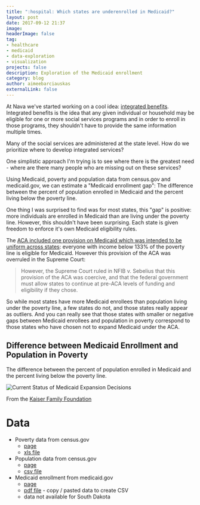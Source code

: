 ```yaml
---
title: ":hospital: Which states are underenrolled in Medicaid?"
layout: post
date: 2017-09-12 21:37
image: 
headerImage: false
tag:
- healthcare
- medicaid
- data-exploration
- visualization
projects: false
description: Exploration of the Medicaid enrollment
category: blog
author: aimeebarciauskas
externalLink: false
---
```


At Nava we've started working on a cool idea: [integrated benefits](https://www.navapbc.com/work/benefits-partnership/). Integrated benefits is the idea that any given individual or household may be eligible for one or more social services programs and in order to enroll in those programs, they shouldn't have to provide the same information multiple times.

Many of the social services are administered at the state level. How do we prioritize where to develop integrated services?

One simplistic approach I'm trying is to see where there is the greatest need - where are there many people who are missing out on these services?

Using Medicaid, poverty and population data from census.gov and medicaid.gov, we can estimate a "Medicaid enrollment gap": The difference between the percent of population enrolled in Medicaid and the percent living below the poverty line.

One thing I was surprised to find was for most states, this "gap" is positive: more individuals are enrolled in Medicaid than are living under the poverty line. However, this shouldn't have been surprising. Each state is given freedom to enforce it's own Medicaid eligibility rules.

The [ACA included one provision on Medicaid which was intended to be uniform across states](https://en.wikipedia.org/wiki/Medicaid): everyone with income below 133% of the poverty line is eligible for Medicaid. However this provision of the ACA was overruled in the Supreme Court:

> However, the Supreme Court ruled in NFIB v. Sebelius that this provision of the ACA was coercive, and that the federal government must allow states to continue at pre-ACA levels of funding and eligibility if they chose.

So while most states have more Medicaid enrollees than population living under the poverty line, a few states do not, and those states really appear as outliers. And you can really see that those states with smaller or negative gaps between Medicaid enrollees and population in poverty correspond to those states who have chosen not to expand Medicaid under the ACA.

## Difference between Medicaid Enrollment and Population in Poverty

The difference between the percent of population enrolled in Medicaid and the percent living below the poverty line.
<style>

/* stylesheet for your custom graph */

.states {
  fill: none;
  stroke: #fff;
  stroke-linejoin: round;
}

.states-choropleth {
  fill: #ccc;
}

#tooltip-container {
  position: absolute;
  background-color: #fff;
  color: #000;
  padding: 10px;
  border: 1px solid;
  display: none;
}

.tooltip_key {
  font-weight: bold;
}

.tooltip_value {
  margin-left: 20px;
  float: right;
}

</style>

<div>
  <div id="tooltip-container"></div>

  <div id="canvas-svg"></div>

  <script src="https://cdnjs.cloudflare.com/ajax/libs/d3/3.5.5/d3.min.js"></script>
  <script src="//cdnjs.cloudflare.com/ajax/libs/topojson/1.1.0/topojson.min.js"></script>
  <script src="https://ajax.googleapis.com/ajax/libs/jquery/2.1.3/jquery.min.js"></script>
  <script src="https://d3js.org/colorbrewer.v1.min.js"></script>

  <script>
    const dataSource = "/assets/data/medicaid-poverty-gap.csv";
    d3.csv(dataSource, function(err, data) {

    var config = {
      "stateDataColumn":"NAME",
      "valueDataColumn":"gap"
    };

    var WIDTH = 800, HEIGHT = 500;
    
    var SCALE = 0.7;
    
    function valueFormat(d) {
      if (d > 1000000000) {
        return Math.round(d / 1000000000 * 10) / 10 + "B";
      } else if (d > 1000000) {
        return Math.round(d / 1000000 * 10) / 10 + "M";
      } else if (d > 1000) {
        return Math.round(d / 1000 * 10) / 10 + "K";
      } else {
        return d;
      }
    }
    
    var MAP_STATE = config.stateDataColumn;
    var MAP_VALUE = config.valueDataColumn;
    
    var width = WIDTH,
        height = HEIGHT;
    
    var valueById = d3.map();
    
    var COLOR_COUNTS = 9;
    var quantize = d3.scale.quantize()
        .domain([0, 1.0])
        .range(d3.range(COLOR_COUNTS).map(function(i) { return i }));
    
    var colorScale = d3.scale.quantize()
        .range(colorbrewer.RdYlGn[COLOR_COUNTS])
        .domain([0, COLOR_COUNTS]); 

    var path = d3.geo.path();
    
    var svg = d3.select("#canvas-svg").append("svg")
        .attr("width", width)
        .attr("height", height);
    
    d3.tsv("https://s3-us-west-2.amazonaws.com/vida-public/geo/us-state-names.tsv", function(error, names) {
    
    name_id_map = {};
    id_name_map = {};
    
    for (var i = 0; i < names.length; i++) {
      name_id_map[names[i].name] = names[i].id;
      id_name_map[names[i].id] = names[i].name;
    }
    
    data.forEach(function(d) {
      var id = name_id_map[d[MAP_STATE]];
      valueById.set(id, +d[MAP_VALUE]); 
    });
    
    quantize.domain([d3.min(data, function(d){ return +d[MAP_VALUE] }),
      d3.max(data, function(d){ return +d[MAP_VALUE] })]);
    
    d3.json("https://s3-us-west-2.amazonaws.com/vida-public/geo/us.json", function(error, us) {
      svg.append("g")
          .attr("class", "states-choropleth")
        .selectAll("path")
          .data(topojson.feature(us, us.objects.states).features)
        .enter().append("path")
          .attr("transform", "scale(" + SCALE + ")")
          .style("fill", function(d) {
            if (valueById.get(d.id)) {
              var i = quantize(valueById.get(d.id));
              return colorScale(i);
            } else {
              return "";
            }
          })
          .attr("d", path)
          .on("mousemove", function(d) {
              var html = "";
    
              html += "<div class=\"tooltip_kv\">";
              html += "<span class=\"tooltip_key\">";
              html += id_name_map[d.id];
              html += "</span>";
              html += "<span class=\"tooltip_value\">";
              html += (valueById.get(d.id) ? valueFormat(valueById.get(d.id)) + "%": "");
              html += "";
              html += "</span>";
              html += "</div>";
              
              $("#tooltip-container").html(html);
              $(this).attr("fill-opacity", "0.8");
              $("#tooltip-container").show();
              
              var coordinates = d3.mouse(this);
              
              var map_width = $('.states-choropleth')[0].getBoundingClientRect().width;
              
              if (d3.event.layerX < map_width / 2) {
                d3.select("#tooltip-container")
                  .style("top", (d3.event.layerY + 15) + "px")
                  .style("left", (d3.event.layerX + 15) + "px");
              } else {
                var tooltip_width = $("#tooltip-container").width();
                d3.select("#tooltip-container")
                  .style("top", (d3.event.layerY + 15) + "px")
                  .style("left", (d3.event.layerX - tooltip_width - 30) + "px");
              }
          })
          .on("mouseout", function() {
                  $(this).attr("fill-opacity", "1.0");
                  $("#tooltip-container").hide();
              });
    
      svg.append("path")
          .datum(topojson.mesh(us, us.objects.states, function(a, b) { return a !== b; }))
          .attr("class", "states")
          .attr("transform", "scale(" + SCALE + ")")
          .attr("d", path);
    });
    
    });
  });

  </script>
</div>

![Current Status of Medicaid Expansion Decisions](https://kaiserfamilyfoundation.files.wordpress.com/2016/10/current-status-of-the-medicaid-expansion-decisions-healthreform.png)

From the [Kaiser Family Foundation](https://www.kff.org/health-reform/slide/current-status-of-the-medicaid-expansion-decision/)

# Data

* Poverty data from census.gov
  * [page](https://www.census.gov/data/tables/2017/demo/income-poverty/p60-259.html)
  * [xls file](https://www2.census.gov/programs-surveys/demo/tables/p60/259/statepov.xls)
* Population data from census.gov
  * [page](https://www2.census.gov/programs-surveys/popest/datasets/2010-2016/state/asrh/)
  * [csv file](https://www2.census.gov/programs-surveys/popest/datasets/2010-2016/state/asrh/scprc-est2016-18+pop-res.csv)
* Medicaid enrollment from medicaid.gov
  * [page](https://www.medicaid.gov/medicaid/program-information/medicaid-and-chip-enrollment-data/enrollment-mbes/index.html)
  * [pdf file](https://www.medicaid.gov/medicaid/program-information/downloads/cms-64-enrollment-report-jul-aug-2016.pdf) - copy / pasted data to create CSV
  * data not available for South Dakota

